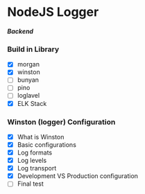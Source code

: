 # NodeJS Logger

**_Backend_**

### Build in Library

- [x] morgan
- [x] winston
- [ ] bunyan
- [ ] pino
- [ ] loglavel
- [x] ELK Stack

### Winston (logger) Configuration

- [x] What is Winston
- [x] Basic configurations
- [x] Log formats
- [x] Log levels
- [x] Log transport
- [x] Development VS Production configuration
- [ ] Final test
